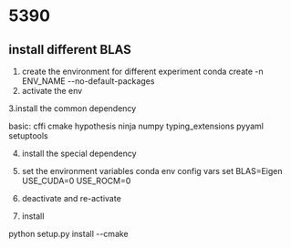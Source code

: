 # 5390

## install different BLAS

1. create the environment for different experiment
conda create -n ENV_NAME --no-default-packages
2. activate the env

3.install the common dependency

basic:
cffi cmake hypothesis ninja numpy  typing_extensions pyyaml setuptools

4. install the special dependency

5. set the environment variables
conda env config vars set
BLAS=Eigen
USE_CUDA=0
USE_ROCM=0

6. deactivate and re-activate

7. install

python setup.py install --cmake
